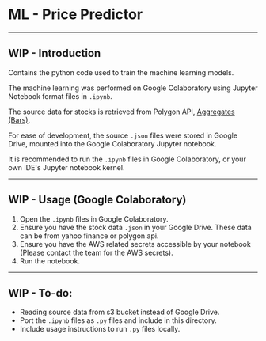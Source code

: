 # ML - Price Predictor

---

## WIP - Introduction

Contains the python code used to train the machine learning models.

The machine learning was performed on Google Colaboratory using Jupyter Notebook format files in `.ipynb`.

The source data for stocks is retrieved from Polygon API, [Aggregates (Bars)](https://polygon.io/docs/stocks/get_v2_aggs_ticker__stocksticker__range__multiplier___timespan___from___to).

For ease of development, the source `.json` files were stored in Google Drive, mounted into the Google Colaboratory Jupyter notebook.

It is recommended to run the `.ipynb` files in Google Colaboratory, or your own IDE's Jupyter notebook kernel.

---

## WIP - Usage (Google Colaboratory)
1. Open the `.ipynb` files in Google Colaboratory.
2. Ensure you have the stock data `.json` in your Google Drive. These data can be from yahoo finance or polygon api.
3. Ensure you have the AWS related secrets accessible by your notebook (Please contact the team for the AWS secrets).
4. Run the notebook.

---

## WIP - To-do:
- Reading source data from s3 bucket instead of Google Drive.
- Port the `.ipynb` files as `.py` files and include in this directory.
- Include usage instructions to run `.py` files locally.
